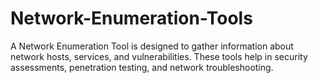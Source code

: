 # Network-Enumeration-Tools
A Network Enumeration Tool is designed to gather information about network hosts, services, and vulnerabilities. These tools help in security assessments, penetration testing, and network troubleshooting.

